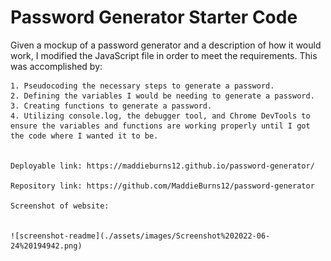 # Password Generator Starter Code

Given a mockup of a password generator and a description of how it would work, I modified the JavaScript file in order to meet the requirements. This was accomplished by:

    1. Pseudocoding the necessary steps to generate a password. 
    2. Defining the variables I would be needing to generate a password. 
    3. Creating functions to generate a password. 
    4. Utilizing console.log, the debugger tool, and Chrome DevTools to ensure the variables and functions are working properly until I got the code where I wanted it to be. 


    Deployable link: https://maddieburns12.github.io/password-generator/

    Repository link: https://github.com/MaddieBurns12/password-generator

    Screenshot of website: 
    

    ![screenshot-readme](./assets/images/Screenshot%202022-06-24%20194942.png)
